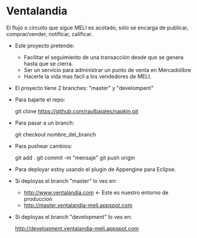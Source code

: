 Ventalandia
===========

El flujo o circuito que sigue MELI es acotado, sólo se encarga de publicar, comprar/vender, notificar, calificar.

* Este proyecto pretende:

    * Facilitar el seguimiento de una transacción desde que se genera hasta que se cierra.
    * Ser un servicio para administrar un punto de venta en Mercadolibre
    * Hacerle la vida mas facil a los vendedores de MELI.

* El proyecto tiene 2 branches: "master" y "develompent"

* Para bajarte el repo:

    git clone https://github.com/raulbajales/napkin.git

* Para pasar a un branch:

    git checkout nombre_del_branch

* Para pushear cambios:

    git add .
    git commit -m "mensaje"
    git push origin <branch>
    
* Para deployar estoy usando el plugin de Appengine para Eclipse.

* Si deployas el branch "master" lo ves en:

    * http://www.ventalandia.com <- Este es nuestro entorno de produccion
    * http://master.ventalandia-meli.appspot.com
    
* Si deployas el branch "development" lo ves en:

    http://development.ventalandia-meli.appspot.com
